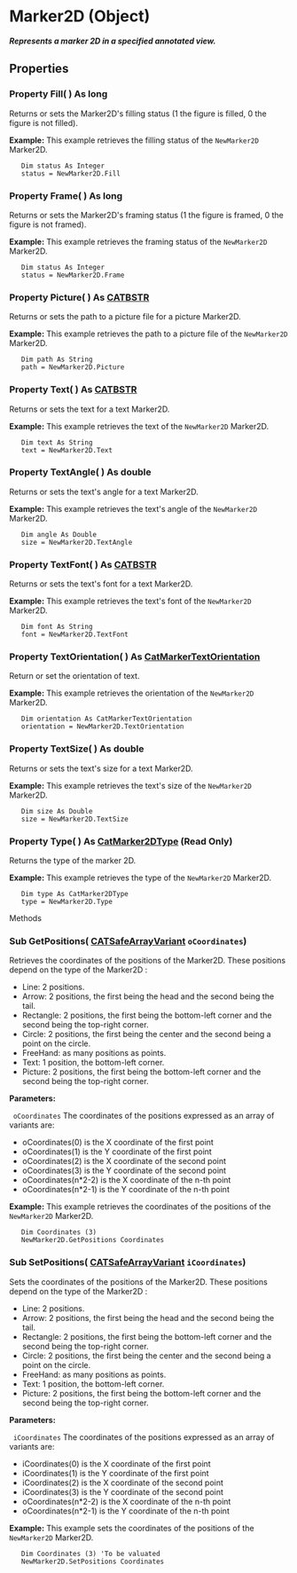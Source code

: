 # Marker2D (Object)

**_Represents a marker 2D in a specified annotated view._**

## Properties

### Property **Fill**( ) As long

Returns or sets the Marker2D's filling status (1 the figure is filled, 0 the figure is not filled).

**Example:**      This example retrieves the filling status of the `NewMarker2D` Marker2D.

```VBScript
   Dim status As Integer
   status = NewMarker2D.Fill

```

### Property **Frame**( ) As long

Returns or sets the Marker2D's framing status (1 the figure is framed, 0 the figure is not framed).

**Example:**      This example retrieves the framing status of the `NewMarker2D` Marker2D.

```VBScript
   Dim status As Integer
   status = NewMarker2D.Frame

```

### Property **Picture**( ) As [CATBSTR](../System/typedef_CATBSTR_8129.md)

Returns or sets the path to a picture file for a picture Marker2D.

**Example:**      This example retrieves the path to a picture file of the `NewMarker2D` Marker2D.

```VBScript
   Dim path As String
   path = NewMarker2D.Picture

```

### Property **Text**( ) As [CATBSTR](../System/typedef_CATBSTR_8129.md)

Returns or sets the text for a text Marker2D.

**Example:**      This example retrieves the text of the `NewMarker2D` Marker2D.

```VBScript
   Dim text As String
   text = NewMarker2D.Text

```

### Property **TextAngle**( ) As double

Returns or sets the text's angle for a text Marker2D.

**Example:**      This example retrieves the text's angle of the `NewMarker2D` Marker2D.

```VBScript
   Dim angle As Double
   size = NewMarker2D.TextAngle

```

### Property **TextFont**( ) As [CATBSTR](../System/typedef_CATBSTR_8129.md)

Returns or sets the text's font for a text Marker2D.

**Example:**      This example retrieves the text's font of the `NewMarker2D` Marker2D.

```VBScript
   Dim font As String
   font = NewMarker2D.TextFont

```

### Property **TextOrientation**( ) As [CatMarkerTextOrientation](../NavigatorInterfaces/enum_CatMarkerTextOrientation_123088.md)

Return or set the orientation of text.

**Example:**      This example retrieves the orientation of the `NewMarker2D` Marker2D.

```VBScript
   Dim orientation As CatMarkerTextOrientation
   orientation = NewMarker2D.TextOrientation

```

### Property **TextSize**( ) As double

Returns or sets the text's size for a text Marker2D.

**Example:**      This example retrieves the text's size of the `NewMarker2D` Marker2D.

```VBScript
   Dim size As Double
   size = NewMarker2D.TextSize

```

### Property **Type**( ) As [CatMarker2DType](../NavigatorInterfaces/enum_CatMarker2DType_44552.md) (Read Only)

Returns the type of the marker 2D.

**Example:**      This example retrieves the type of the `NewMarker2D` Marker2D.

```VBScript
   Dim type As CatMarker2DType
   type = NewMarker2D.Type

```

Methods

### Sub **GetPositions**( [CATSafeArrayVariant](../System/typedef_CATSafeArrayVariant_73843.md)  `oCoordinates`)

Retrieves the coordinates of the positions of the Marker2D.  These positions depend on the type of the Marker2D :

  * Line: 2 positions.
  * Arrow: 2 positions, the first being the head and the second being the tail.
  * Rectangle: 2 positions, the first being the bottom-left corner and the second being the top-right corner.
  * Circle: 2 positions, the first being the center and the second being a point on the circle.
  * FreeHand: as many positions as points.
  * Text: 1 position, the bottom-left corner.
  * Picture: 2 positions, the first being the bottom-left corner and the second being the top-right corner.

**Parameters:**

` oCoordinates`      The coordinates of the positions expressed as an array of variants are:

  * oCoordinates(0) is the X coordinate of the first point
  * oCoordinates(1) is the Y coordinate of the first point
  * oCoordinates(2) is the X coordinate of the second point
  * oCoordinates(3) is the Y coordinate of the second point
  * oCoordinates(n*2-2) is the X coordinate of the n-th point
  * oCoordinates(n*2-1) is the Y coordinate of the n-th point

**Example:**      This example retrieves the coordinates of the positions of the `NewMarker2D` Marker2D.

```VBScript
   Dim Coordinates (3)
   NewMarker2D.GetPositions Coordinates

```

### Sub **SetPositions**( [CATSafeArrayVariant](../System/typedef_CATSafeArrayVariant_73843.md)  `iCoordinates`)

Sets the coordinates of the positions of the Marker2D.  These positions depend on the type of the Marker2D :

  * Line: 2 positions.
  * Arrow: 2 positions, the first being the head and the second being the tail.
  * Rectangle: 2 positions, the first being the bottom-left corner and the second being the top-right corner.
  * Circle: 2 positions, the first being the center and the second being a point on the circle.
  * FreeHand: as many positions as points.
  * Text: 1 position, the bottom-left corner.
  * Picture: 2 positions, the first being the bottom-left corner and the second being the top-right corner.

**Parameters:**

` iCoordinates`      The coordinates of the positions expressed as an array of variants are:

  * iCoordinates(0) is the X coordinate of the first point
  * iCoordinates(1) is the Y coordinate of the first point
  * iCoordinates(2) is the X coordinate of the second point
  * iCoordinates(3) is the Y coordinate of the second point
  * oCoordinates(n*2-2) is the X coordinate of the n-th point
  * oCoordinates(n*2-1) is the Y coordinate of the n-th point

**Example:**      This example sets the coordinates of the positions of the `NewMarker2D` Marker2D.

```VBScript
   Dim Coordinates (3) 'To be valuated
   NewMarker2D.SetPositions Coordinates

```